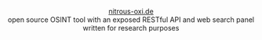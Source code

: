 <p align="center">
    <a href="https://nitrous-oxi.de">nitrous-oxi.de</a><br>
    open source OSINT tool with an exposed RESTful API and web search panel written for research purposes
</p>
